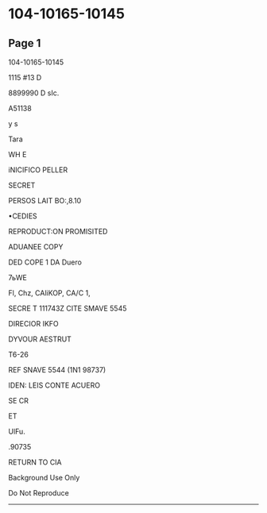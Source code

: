 # 104-10165-10145

## Page 1

104-10165-10145

1115 #13 D

8899990 D sIc.

A51138

y s

Tara

WH E

iNICIFICO PELLER

SECRET

PERSOS LAIT BO:,8.10

•CEDIES

REPRODUCT:ON PROMISITED

ADUANEE COPY

DED COPE 1 DA Duero

7ьWE

Fl, Chz, CAliKOP, CA/C 1,

SECRE T 111743Z CITE SMAVE 5545

DIRECIOR IKFO

DYVOUR AESTRUT

T6-26

REF SNAVE 5544 (1N1 98737)

IDEN: LEIS CONTE ACUERO

SE CR

ET

UlFu.

.90735

RETURN TO CIA

Background Use Only

Do Not Reproduce

---

